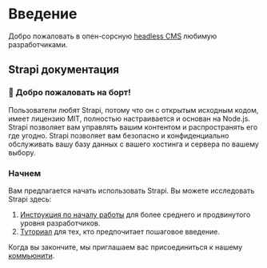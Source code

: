# Введение

Добро пожаловать в опен-сорсную [headless CMS](https://strapi.io) любимую разработчиками.

## Strapi документация

### 👋 Добро пожаловать на борт!

Пользователи любят Strapi, потому что он с открытым исходным кодом, имеет лицензию MIT, полностью настраивается и основан на Node.js.
Strapi позволяет вам управлять вашим контентом и распространять его где угодно. Strapi позволяет вам безопасно и конфиденциально обслуживать вашу базу данных с вашего хостинга и сервера по вашему выбору.

### Начнем

Вам предлагается начать использовать Strapi. Вы можете исследовать Strapi здесь:

1. [Инструкция по началу работы](quick-start.md) для более среднего и продвинутого уровня разработчиков.
2. [Туториал](quick-start-tutorial.md) для тех, кто предпочитает пошаговое введение.

Когда вы закончите, мы приглашаем вас присоединиться к нашему [коммьюнити](https://strapi.io/community).
